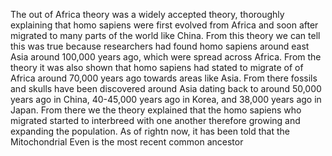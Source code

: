 The out of Africa theory was a widely accepted theory, thoroughly explaining that homo sapiens were first evolved from Africa and soon after migrated to many parts of the world like China. From this theory we can tell this was true because researchers had found homo sapiens around east Asia around 100,000 years ago, which were spread across Africa. From the theory it was also shown that homo sapiens had stated to migrate of of Africa around 70,000 years ago towards areas like Asia. From there fossils and skulls have been discovered around Asia dating back to around 50,000 years ago in China, 40-45,000 years ago in Korea, and  38,000 years ago in Japan. From there we the theory explained that the homo sapiens who migrated started to interbreed with one another therefore growing and expanding the population. As of rightn now, it has been told that the Mitochondrial Even is the most recent common ancestor 